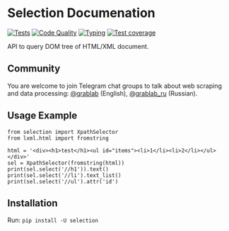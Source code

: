 # Selection Documenation

[![Tests](https://github.com/lorien/selection/actions/workflows/test.yml/badge.svg)](https://github.com/lorien/selection/actions/workflows/test.yml)
[![Code Quality](https://github.com/lorien/selection/actions/workflows/code_quality.yml/badge.svg)](https://github.com/lorien/selection/actions/workflows/code_quality.yml)
[![Typing](https://github.com/lorien/selection/actions/workflows/mypy.yml/badge.svg)](https://github.com/lorien/selection/actions/workflows/mypy.yml)
[![Test coverage](https://coveralls.io/repos/lorien/selection/badge.svg?branch=master)](https://coveralls.io/r/lorien/selection?branch=master)

API to query DOM tree of HTML/XML document.

## Community

You are welcome to join Telegram chat groups to talk about web scraping and data processing: [@grablab](https://t.me/grablab) (English), [@grablab_ru](https://t.me/grablab_ru) (Russian).

## Usage Example

```
from selection import XpathSelector
from lxml.html import fromstring

html = '<div><h1>test</h1><ul id="items"><li>1</li><li>2</li></ul></div>'
sel = XpathSelector(fromstring(html))
print(sel.select('//h1')).text()
print(sel.select('//li').text_list()
print(sel.select('//ul').attr('id')
```


## Installation

Run: `pip install -U selection`
